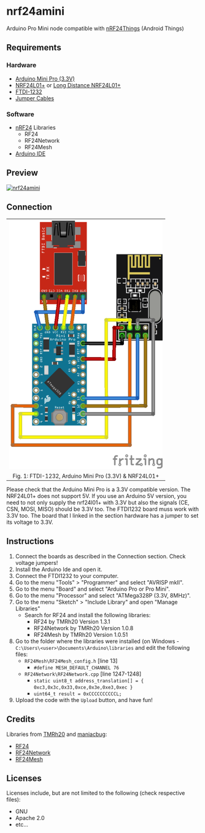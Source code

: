 # nrf24amini
Arduino Pro Mini node compatible with [nRF24Things](https://github.com/lemariva/nRF24Things) (Android Things)

## Requirements

### Hardware

* [Arduino Mini Pro (3.3V)](https://www.banggood.com/10Pcs-Pro-Mini-ATMEGA328P-3-3V-8M-Interactive-Media-Upgrade-Version-For-Arduino-p-1193822.html?p=QW0903761303201409LG)
* [NRF24L01+](https://www.banggood.com/NRF24L01-Wireless-Module-2_4-Ghz-RF-Transceiver-SPI-Board-1_9-to-3_6V-p-1243622.html?p=QW0903761303201409LG) or [Long Distance NRF24L01+](https://www.banggood.com/10Pcs-1100-Meter-Long-Distance-NRF24L01PALNA-Wireless-Module-With-Antenna-p-1066643.html?p=QW0903761303201409LG)
* [FTDI-1232](https://www.banggood.com/FuriousFPV-FTDI-1232-for-True-D-Diversity-Receiver-Fatshark-Dominator-Goggles-p-1189544.html?p=QW0903761303201409LG)
* [Jumper Cables](https://www.banggood.com/120pcs-Multicolored-Dupont-Wire-Male-to-Female-Male-to-Male-Female-to-Female-Jumper-Wire-Kit-p-1262667.html?p=QW0903761303201409LG)

### Software
* [nRF24](https://github.com/nRF24) Libraries
	* RF24
	* RF24Network
	* RF24Mesh
* [Arduino IDE](https://www.arduino.cc/en/Main/Software?)

## Preview
[![nrf24amini](https://img.youtube.com/vi/tzyviVtebbg/0.jpg)](https://www.youtube.com/watch?v=tzyviVtebbg)

## Connection
|   |
|:-:|
|<img src="https://raw.githubusercontent.com/lemariva/nrf24amini/master/fritzing/arduino_nrf2401l+_bb.png" alt="WiPy 3.0, MPU6055 &amp; Micro Servo 9g" width="400px">|
|Fig. 1: FTDI-1232, Arduino Mini Pro (3.3V) &amp; NRF24L01+|

Please check that the Arduino Mini Pro is a 3.3V compatible version. The NRF24L01+ does not support 5V. If you use an Arduino 5V version, you need to not only supply the nrf24l01+ with 3.3V but also the signals (CE, CSN, MOSI, MISO) should be 3.3V too.
The FTDI1232 board muss work with 3.3V too. The board that I linked in the section hardware has a jumper to set its voltage to 3.3V. 


## Instructions
1. Connect the boards as described in the Connection section. Check voltage jumpers! 
2. Install the Arduino Ide and open it.
3. Connect the FTDI1232 to your computer.
4. Go to the menu "Tools" > "Programmer" and select "AVRISP mkII".
5. Go to the menu "Board" and select "Arduino Pro or Pro Mini".
6. Go to the menu "Processor" and select "ATMega328P (3.3V, 8MHz)".
7. Go to the menu "Sketch" > "Include Library" and open "Manage Libraries"
	* Search for RF24 and install the following libraries:
		* RF24 by TMRh20 Version 1.3.1
		* RF24Network by TMRh20 Version 1.0.8
		* RF24Mesh by TMRh20 Version 1.0.51
8. Go to the folder where the libraries were installed (on Windows - `C:\Users\<user>\Documents\Arduino\libraries` and edit the following files:
	* `RF24Mesh\RF24Mesh_config.h` [line 13]
		* `#define MESH_DEFAULT_CHANNEL 76`
	* `RF24Network\RF24Network.cpp` [line 1247-1248]
		* `static uint8_t address_translation[] = { 0xc3,0x3c,0x33,0xce,0x3e,0xe3,0xec }`
		* `uint64_t result = 0xCCCCCCCCCCL;`
9. Upload the code with the `Upload` button, and have fun! 

## Credits
Libraries from <a href="https://github.com/TMRh20" target="_blank">TMRh20</a> and <a href="https://github.com/maniacbug" target="_blank">maniacbug</a>:
* <a href="https://github.com/TMRh20/RF24" target="_blank">RF24</a>
* <a href="https://github.com/TMRh20/RF24Network" target="_blank">RF24Network</a>
* <a href="https://github.com/TMRh20/RF24Mesh" target="_blank">RF24Mesh</a>

## Licenses
Licenses include, but are not limited to the following (check respective files):
* GNU
* Apache 2.0
* etc...